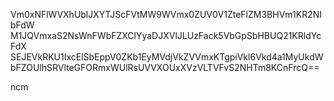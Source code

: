 Vm0xNFlWVXhUblJXYTJScFVtMW9WVmx0ZUV0V1ZteFlZM3BHVm1KR2NIbFdW
M1JQVmxaS2NsWnFWbFZXClYyaDJXVlJLUzFack5VbGpSbHBUQ21KRldYcFdX
SEJEVkRKU1IxcElSbEppV0ZKb1EyMVdjVkZVVmxKTgpiVkl6Vkd4a1MyUkdW
bFZOUlhSRVlteGFORmxWUlRsUVVXOUxXVzVLTVFvS2NHTm8KCnFrcQ==

ncm